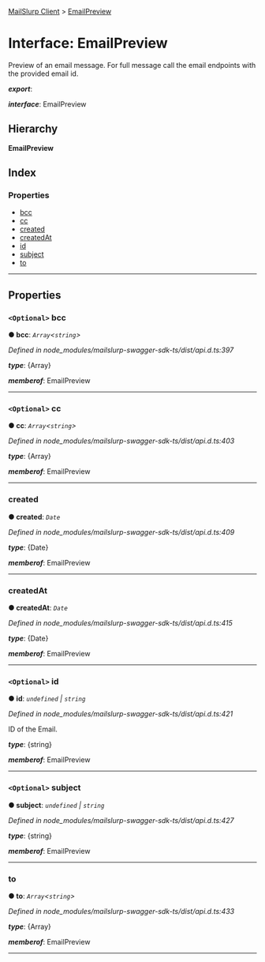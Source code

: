 [MailSlurp Client](../README.md) > [EmailPreview](../interfaces/emailpreview.md)

# Interface: EmailPreview

Preview of an email message. For full message call the email endpoints with the provided email id.

*__export__*: 

*__interface__*: EmailPreview

## Hierarchy

**EmailPreview**

## Index

### Properties

* [bcc](emailpreview.md#bcc)
* [cc](emailpreview.md#cc)
* [created](emailpreview.md#created)
* [createdAt](emailpreview.md#createdat)
* [id](emailpreview.md#id)
* [subject](emailpreview.md#subject)
* [to](emailpreview.md#to)

---

## Properties

<a id="bcc"></a>

### `<Optional>` bcc

**● bcc**: *`Array`<`string`>*

*Defined in node_modules/mailslurp-swagger-sdk-ts/dist/api.d.ts:397*

*__type__*: {Array}

*__memberof__*: EmailPreview

___
<a id="cc"></a>

### `<Optional>` cc

**● cc**: *`Array`<`string`>*

*Defined in node_modules/mailslurp-swagger-sdk-ts/dist/api.d.ts:403*

*__type__*: {Array}

*__memberof__*: EmailPreview

___
<a id="created"></a>

###  created

**● created**: *`Date`*

*Defined in node_modules/mailslurp-swagger-sdk-ts/dist/api.d.ts:409*

*__type__*: {Date}

*__memberof__*: EmailPreview

___
<a id="createdat"></a>

###  createdAt

**● createdAt**: *`Date`*

*Defined in node_modules/mailslurp-swagger-sdk-ts/dist/api.d.ts:415*

*__type__*: {Date}

*__memberof__*: EmailPreview

___
<a id="id"></a>

### `<Optional>` id

**● id**: *`undefined` \| `string`*

*Defined in node_modules/mailslurp-swagger-sdk-ts/dist/api.d.ts:421*

ID of the Email.

*__type__*: {string}

*__memberof__*: EmailPreview

___
<a id="subject"></a>

### `<Optional>` subject

**● subject**: *`undefined` \| `string`*

*Defined in node_modules/mailslurp-swagger-sdk-ts/dist/api.d.ts:427*

*__type__*: {string}

*__memberof__*: EmailPreview

___
<a id="to"></a>

###  to

**● to**: *`Array`<`string`>*

*Defined in node_modules/mailslurp-swagger-sdk-ts/dist/api.d.ts:433*

*__type__*: {Array}

*__memberof__*: EmailPreview

___

